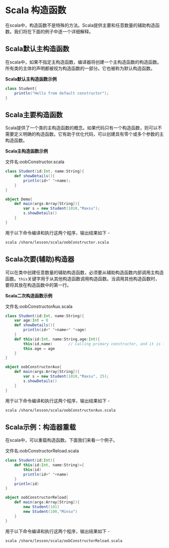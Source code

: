 # Scala 构造函数

在scala中，构造函数不是特殊的方法。Scala提供主要和任意数量的辅助构造函数。我们将在下面的例子中逐一个详细解释。

## Scala默认主构造函数

在scala中，如果不指定主构造函数，编译器将创建一个主构造函数的构造函数。 所有类的主体的声明都被视为构造函数的一部分。它也被称为默认构造函数。

**Scala默认主构造函数示例**

```scala
class Student{  
    println("Hello from default constructor");  
}
```

## Scala主要构造函数

Scala提供了一个类的主构造函数的概念。如果代码只有一个构造函数，则可以不需要定义明确的构造函数。它有助于优化代码，可以创建具有零个或多个参数的主构造函数。

**Scala主构造函数示例**

文件名:oobConstructor.scala

```scala
class Student(id:Int, name:String){  
    def showDetails(){  
        println(id+" "+name);  
    }  
}  

object Demo{  
    def main(args:Array[String]){  
        var s = new Student(1010,"Maxsu");  
        s.showDetails()  
    }  
}
```

用于以下命令编译和执行这两个程序，输出结果如下 - 

```bash
scala /share/lesson/scala/oobConstructor.scala
```



## Scala次要(辅助)构造器

可以在类中创建任意数量的辅助构造函数，必须要从辅助构造函数内部调用主构造函数。`this`关键字用于从其他构造函数调用构造函数。当调用其他构造函数时，要将其放在构造函数中的第一行。

**Scala二次构造函数示例**

文件名:oobConstructorAux.scala

```scala
class Student(id:Int, name:String){  
    var age:Int = 0  
    def showDetails(){  
        println(id+" "+name+" "+age)  
    }  
    def this(id:Int, name:String,age:Int){  
        this(id,name)       // Calling primary constructor, and it is first line  
        this.age = age  
    }  
}  

object oobConstructorAux{  
    def main(args:Array[String]){  
        var s = new Student(1010,"Maxsu", 25);  
        s.showDetails()  
    }  
}
```

用于以下命令编译和执行这两个程序，输出结果如下 - 

```bash
scala /share/lesson/scala/oobConstructorAux.scala
```



## Scala示例：构造器重载

在scala中，可以重载构造函数。下面我们来看一个例子。

文件名:oobConstructorReload.scala

```scala
class Student(id:Int){  
    def this(id:Int, name:String)={  
        this(id)  
        println(id+" "+name)  
    }  
    println(id)  
}  

object oobConstructorReload{  
    def main(args:Array[String]){  
        new Student(101)  
        new Student(100,"Minsu")  
    }  
}
```

用于以下命令编译和执行这两个程序，输出结果如下 - 

```bash
scala /share/lesson/scala/oobConstructorReload.scala
```

